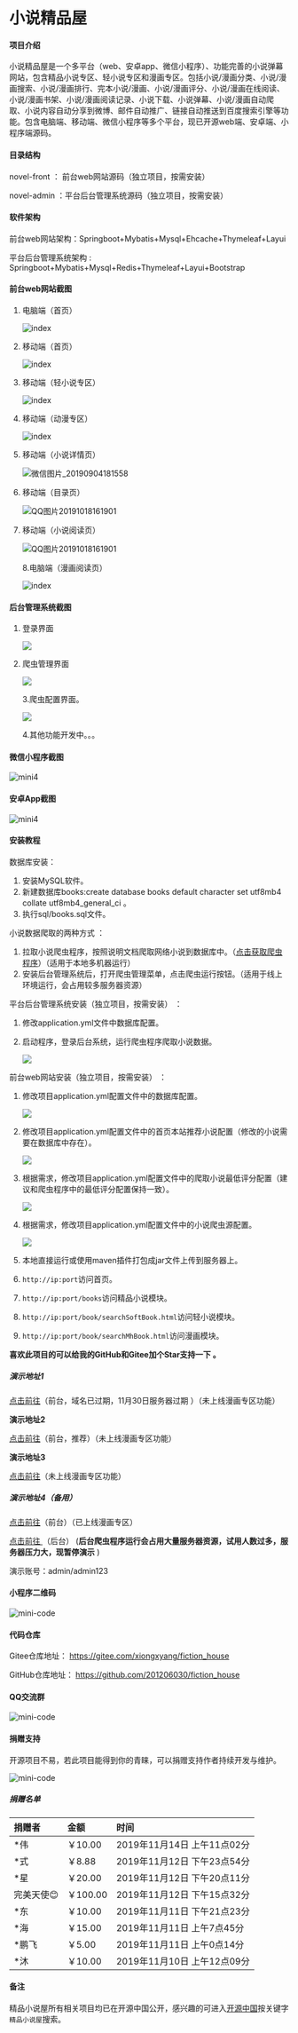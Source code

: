# 小说精品屋

#### 项目介绍
小说精品屋是一个多平台（web、安卓app、微信小程序）、功能完善的小说弹幕网站，包含精品小说专区、轻小说专区和漫画专区。包括小说/漫画分类、小说/漫画搜索、小说/漫画排行、完本小说/漫画、小说/漫画评分、小说/漫画在线阅读、小说/漫画书架、小说/漫画阅读记录、小说下载、小说弹幕、小说/漫画自动爬取、小说内容自动分享到微博、邮件自动推广、链接自动推送到百度搜索引擎等功能。包含电脑端、移动端、微信小程序等多个平台，现已开源web端、安卓端、小程序端源码。 

#### 目录结构

novel-front ： 前台web网站源码（独立项目，按需安装） 

novel-admin ：平台后台管理系统源码（独立项目，按需安装） 

#### 软件架构
前台web网站架构：Springboot+Mybatis+Mysql+Ehcache+Thymeleaf+Layui

平台后台管理系统架构 : Springboot+Mybatis+Mysql+Redis+Thymeleaf+Layui+Bootstrap

#### 前台web网站截图

1. 电脑端（首页）

   ![index](./assets/%E7%B2%BE%E5%93%81%E5%B0%8F%E8%AF%B4%E6%A5%BC.png)

2. 移动端（首页）

   ![index](./assets/QQ%E5%9B%BE%E7%89%8720191018162208.jpg)

3. 移动端（轻小说专区）

   ![index](./assets/QQ%E5%9B%BE%E7%89%8720191018161330.jpg)

4. 移动端（动漫专区）

   ![index](./assets/mh_index.png)

5. 移动端（小说详情页）

   ![微信图片_20190904181558](./assets/%E5%BE%AE%E4%BF%A1%E5%9B%BE%E7%89%87_20190904181558.png)

   

6. 移动端（目录页）

   ![QQ图片20191018161901](./assets/QQ%E5%9B%BE%E7%89%8720191108022250.png)

7. 移动端（小说阅读页）

   ![QQ图片20191018161901](./assets/QQ%E5%9B%BE%E7%89%8720191018161901.png)

   8.电脑端（漫画阅读页）

   ![index](./assets/mh_content.png)

   

#### 后台管理系统截图

1. 登录界面

   ![](./assets/login.png)

2. 爬虫管理界面

   ![](./assets/crawl_pic.png)

   3.爬虫配置界面。

   ![](./assets/crawl_config.png)

   4.其他功能开发中。。。

   

#### 微信小程序截图

![mini4](./assets/mini4.png)



#### 安卓App截图

![mini4](./assets/android_index.png)

#### 安装教程

数据库安装：

1. 安装MySQL软件。
2. 新建数据库books:create database books default character set utf8mb4 collate utf8mb4_general_ci 。
3. 执行sql/books.sql文件。

小说数据爬取的两种方式 ：

1. 拉取小说爬虫程序，按照说明文档爬取网络小说到数据库中。（[点击获取爬虫程序](https://gitee.com/xiongxyang/crawl-book)）（适用于本地多机器运行） 
2. 安装后台管理系统后，打开爬虫管理菜单，点击爬虫运行按钮。（适用于线上环境运行，会占用较多服务器资源）

平台后台管理系统安装（独立项目，按需安装） ：

1. 修改application.yml文件中数据库配置。

2. 启动程序，登录后台系统，运行爬虫程序爬取小说数据。

   ![](./assets/crawl_pic.png)

前台web网站安装（独立项目，按需安装） ：

1. 修改项目application.yml配置文件中的数据库配置。

   ![](./assets/database_config.png)

2. 修改项目application.yml配置文件中的首页本站推荐小说配置（修改的小说需要在数据库中存在）。

   ![](./assets/index_config.png)

3. 根据需求，修改项目application.yml配置文件中的爬取小说最低评分配置（建议和爬虫程序中的最低评分配置保持一致）。

   ![](./assets/score_config.png)

4. 根据需求，修改项目application.yml配置文件中的小说爬虫源配置。

   ![](./assets/craw_config.png)

5. 本地直接运行或使用maven插件打包成jar文件上传到服务器上。

6. `http://ip:port`访问首页。

7. `http://ip:port/books`访问精品小说模块。

8. `http://ip:port/book/searchSoftBook.html`访问轻小说模块。

9. `http://ip:port/book/searchMhBook.html`访问漫画模块。

**喜欢此项目的可以给我的GitHub和Gitee加个Star支持一下 。**

##### 演示地址1

[点击前往](http://148.70.59.92:8080)（前台，域名已过期，11月30日服务器过期 ）（未上线漫画专区功能）

**演示地址2**

[点击前往](https://book.100boot.cn/)（前台，推荐）（未上线漫画专区功能）

**演示地址3**

[点击前往](http://www.jsy66.vip/)（未上线漫画专区功能）

##### 演示地址4（备用）

[点击前往](http://47.106.243.172)（前台）（已上线漫画专区）

[点击前往 ](http://47.106.243.172:8888) （后台）   (**后台爬虫程序运行会占用大量服务器资源，试用人数过多，服务器压力大，现暂停演示** )

演示账号：admin/admin123

#### 小程序二维码

![mini-code](./assets/mini-code.png)

#### 代码仓库

 Gitee仓库地址：  https://gitee.com/xiongxyang/fiction_house 

 GitHub仓库地址：  https://github.com/201206030/fiction_house 

#### QQ交流群

![mini-code](./assets/小说精品屋开源项目交流群群聊二维码.png)

#### 捐赠支持

开源项目不易，若此项目能得到你的青睐，可以捐赠支持作者持续开发与维护。 

![mini-code](./assets/jk.png)

##### 捐赠名单 

| 捐赠者    | 金额     | 时间                        |
| :-------- | :------- | :-------------------------- |
| *伟       | ￥10.00  | 2019年11月14日 上午11点02分 |
| *式       | ￥8.88   | 2019年11月12日 下午23点54分 |
| *星       | ￥20.00  | 2019年11月12日 下午20点11分 |
| 完美天使😊 | ￥100.00 | 2019年11月12日 下午15点32分 |
| *东       | ￥10.00  | 2019年11月11日 下午21点23分 |
| *海       | ￥15.00  | 2019年11月11日 上午7点45分  |
| *鹏飞     | ￥5.00   | 2019年11月11日 上午0点14分  |
| *沐       | ￥10.00  | 2019年11月10日 上午12点09分 |

#### 备注

精品小说屋所有相关项目均已在开源中国公开，感兴趣的可进入[开源中国](https://www.oschina.net/p/fiction_house)按关键字`精品小说屋`搜索。